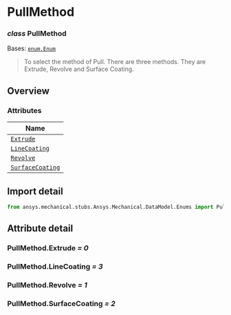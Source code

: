 # PullMethod

<a id="PullMethod"></a>

### *class* PullMethod

Bases: [`enum.Enum`](https://docs.python.org/3/library/enum.html#enum.Enum)

> To select the method of Pull. There are three methods. They are Extrude, Revolve and Surface Coating.

> <!-- !! processed by numpydoc !! -->

<a id="overview"></a>

## Overview

### Attributes

| Name |
| ----------------------------------------------------------------------------------------- |
| [`Extrude`](#PullMethod.Extrude) |
| [`LineCoating`](#PullMethod.LineCoating) |
| [`Revolve`](#PullMethod.Revolve) |
| [`SurfaceCoating`](../../../ACT/Automation/Mechanical/SurfaceCoating.md#SurfaceCoating) |

<a id="import-detail"></a>

## Import detail

```python
from ansys.mechanical.stubs.Ansys.Mechanical.DataModel.Enums import PullMethod
```

<a id="attribute-detail"></a>

## Attribute detail

<a id="PullMethod.Extrude"></a>

### PullMethod.Extrude *= 0*

<a id="PullMethod.LineCoating"></a>

### PullMethod.LineCoating *= 3*

<a id="PullMethod.Revolve"></a>

### PullMethod.Revolve *= 1*

<a id="PullMethod.SurfaceCoating"></a>

### PullMethod.SurfaceCoating *= 2*
